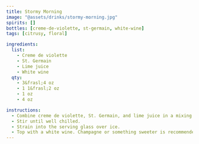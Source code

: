 ```yaml
---
title: Stormy Morning
image: "@assets/drinks/stormy-morning.jpg"
spirits: []
bottles: [creme-de-violette, st-germain, white-wine]
tags: [citrusy, floral]

ingredients:
  list:
    - Creme de violette
    - St. Germain
    - Lime juice
    - White wine
  qty:
    - 3&frasl;4 oz
    - 1 1&frasl;2 oz
    - 1 oz
    - 4 oz

instructions:
  - Combine creme de violette, St. Germain, and lime juice in a mixing glass with ice.
  - Stir until well chilled.
  - Strain into the serving glass over ice.
  - Top with a white wine. Champagne or something sweeter is recommended.
---
```

